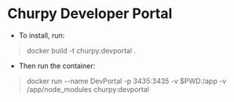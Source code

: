 # Churpy Developer Portal

- To install, run:
>docker build -t churpy:devportal .

- Then run the container:
> docker run --name DevPortal -p 3435:3435 -v $PWD:/app -v /app/node_modules churpy:devportal
